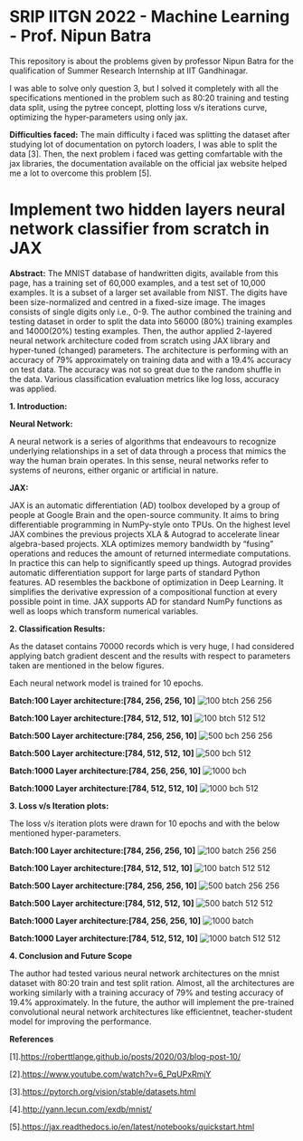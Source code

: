 # SRIP IITGN 2022 - Machine Learning - Prof. Nipun Batra
This repository is about the problems given by professor Nipun Batra for the qualification of Summer Research Internship at IIT Gandhinagar.

I was able to solve only question 3, but I solved it completely with all the specifications mentioned in the problem such as 80:20 training and testing data split, using the pytree concept, plotting loss v/s iterations curve, optimizing the hyper-parameters using only jax.

**Difficulties faced:** The main difficulty i faced was splitting the dataset after studying lot of documentation on pytorch loaders, I was able to split the data [3]. Then, the next problem i faced was getting comfartable with the jax libraries, the documentation available on the official jax website helped me a lot to overcome this problem [5]. 

# Implement two hidden layers neural network classifier from scratch in JAX 
**Abstract:**
The MNIST database of handwritten digits, available from this page, has a training set of 60,000 examples, and a test set of 10,000 examples. It is a subset of a larger set available from NIST. The digits have been size-normalized and centred in a fixed-size image. The images consists of single digits only i.e., 0-9. The author combined the training and testing dataset in order to split the data into 56000 (80%) training examples and 14000(20%) testing examples. Then, the author applied 2-layered neural network architecture coded from scratch using JAX library and hyper-tuned (changed) parameters. The architecture is performing with an accuracy of 79% approximately on training data and with a 19.4% accuracy on test data. The accuracy was not so great due to the random shuffle in the data. Various classification evaluation metrics like log loss, accuracy was applied.

**1.	Introduction:**

**Neural Network:**

A neural network is a series of algorithms that endeavours to recognize underlying relationships in a set of data through a process that mimics the way the human brain operates. In this sense, neural networks refer to systems of neurons, either organic or artificial in nature.

**JAX:**

JAX is an automatic differentiation (AD) toolbox developed by a group of people at Google Brain and the open-source community. It aims to bring differentiable programming in NumPy-style onto TPUs. On the highest level JAX combines the previous projects XLA & Autograd to accelerate linear algebra-based projects.
XLA optimizes memory bandwidth by “fusing” operations and reduces the amount of returned intermediate computations. In practice this can help to significantly speed up things. Autograd provides automatic differentiation support for large parts of standard Python features. AD resembles the backbone of optimization in Deep Learning. It simplifies the derivative expression of a compositional function at every possible point in time. JAX supports AD for standard NumPy functions as well as loops which transform numerical variables.

**2.	Classification Results:**

As the dataset contains 70000 records which is very huge, I had considered applying batch gradient descent and the results with respect to parameters taken are mentioned in the below figures.

Each neural network model is trained for 10 epochs. 

**Batch:100 Layer architecture:[784, 256, 256, 10]**
![100 btch 256 256](https://user-images.githubusercontent.com/53971916/162626528-9d74d235-b830-4234-af65-45cf8d4f7945.png)

**Batch:100 Layer architecture:[784, 512, 512, 10]**
![100 btch 512 512](https://user-images.githubusercontent.com/53971916/162625809-d6bd1312-d24b-40aa-ad25-7fc7c96a2c97.png)

**Batch:500 Layer architecture:[784, 256, 256, 10]**
![500 bch 256 256](https://user-images.githubusercontent.com/53971916/162627081-5ee70305-7e36-49a3-aeaa-4d056a91fc5d.png)

**Batch:500 Layer architecture:[784, 512, 512, 10]**
![500 bch 512](https://user-images.githubusercontent.com/53971916/162627303-0a20d1ee-c798-47bb-9c6f-d3a0ee350c89.png)

**Batch:1000 Layer architecture:[784, 256, 256, 10]**
![1000 bch](https://user-images.githubusercontent.com/53971916/162628066-a14b37ab-206d-41d0-9d8a-b5dd7311b4be.png)

**Batch:1000 Layer architecture:[784, 512, 512, 10]**
![1000 bch 512](https://user-images.githubusercontent.com/53971916/162627754-65602d1b-9448-4542-971e-39994e9093da.png)

**3.	Loss v/s Iteration plots:**

The loss v/s iteration plots were drawn for 10 epochs and with the below mentioned hyper-parameters.

**Batch:100 Layer architecture:[784, 256, 256, 10]**
![100 batch 256 256](https://user-images.githubusercontent.com/53971916/162627515-48cb88f5-37fe-4cec-8012-c7a9a3893a19.png)

**Batch:100 Layer architecture:[784, 512, 512, 10]**
![100 batch 512 512](https://user-images.githubusercontent.com/53971916/162627531-a61a366b-88fd-4a02-b8b7-c0eb1c6e0bae.png)

**Batch:500 Layer architecture:[784, 256, 256, 10]**
![500 batch 256 256](https://user-images.githubusercontent.com/53971916/162627542-c489f830-513e-4769-94ec-ee3e02ced645.png)

**Batch:500 Layer architecture:[784, 512, 512, 10]**
![500 batch 512 512](https://user-images.githubusercontent.com/53971916/162627555-a3287b81-6dac-4d46-bb0c-e0c21972ebd2.png)

**Batch:1000 Layer architecture:[784, 256, 256, 10]**
![1000 batch](https://user-images.githubusercontent.com/53971916/162628059-17b42a1d-c29d-49f8-be61-947ced3d9d13.png)

**Batch:1000 Layer architecture:[784, 512, 512, 10]**
![1000 batch 512 512](https://user-images.githubusercontent.com/53971916/162627771-cd3bb450-6b28-41b7-94ab-fb1e32082604.png)

**4.	Conclusion and Future Scope**

The author had tested various neural network architectures on the mnist dataset with 80:20 train and test split ration. Almost, all the architectures are working similarly with a training accuracy of 79% and testing accuracy of 19.4% approximately. In the future, the author will implement the pre-trained convolutional neural network architectures like efficientnet, teacher-student model for improving the performance.

**References**

[1].https://roberttlange.github.io/posts/2020/03/blog-post-10/

[2].https://www.youtube.com/watch?v=6_PqUPxRmjY

[3].https://pytorch.org/vision/stable/datasets.html

[4].http://yann.lecun.com/exdb/mnist/

[5].https://jax.readthedocs.io/en/latest/notebooks/quickstart.html
